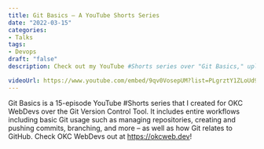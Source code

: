 ```yaml
---
title: Git Basics – A YouTube Shorts Series
date: "2022-03-15"
categories:
- Talks
tags:
- Devops
draft: "false"
description: Check out my YouTube #Shorts series over "Git Basics," uploaded on 2022-03-15.

videoUrl: https://www.youtube.com/embed/9qv0VosepUM?list=PLgrztY1ZLoUd9AIvq7cVKqAn4IUeCN99L
---
```

Git Basics is a 15-episode YouTube #Shorts series that I created for OKC
WebDevs over the Git Version Control Tool. It includes entire workflows
including basic Git usage such as managing repositories, creating and pushing
commits, branching, and more – as well as how Git relates to GitHub. Check
OKC WebDevs out at https://okcweb.dev!
